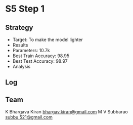 # S5 Step 1
## Strategy
* Target: To make the model lighter
* Results
* Parameters: 10.7k
* Best Train Accuracy: 98.95
* Best Test Accuracy: 98.97
* Analysis


## Log


## Team
K Bhargava Kiran 
bhargav.kiran@gmail.com
M V Subbarao
subbu.521@gmail.com
